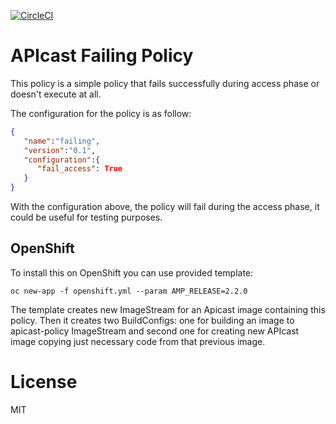 [![CircleCI](https://circleci.com/gh/3scale/apicast-example-policy.svg?style=svg)](https://circleci.com/gh/3scale/apicast-example-policy)

# APIcast Failing Policy

This policy is a simple policy that fails successfully during access phase or doesn't execute at all.

The configuration for the policy is as follow:

~~~JSON
{
   "name":"failing",
   "version":"0.1",
   "configuration":{
      "fail_access": True
   }
}
~~~

With the configuration above, the policy will fail during the access phase, it could be useful for testing purposes.

## OpenShift

To install this on OpenShift you can use provided template:

~~~shell
oc new-app -f openshift.yml --param AMP_RELEASE=2.2.0
~~~

The template creates new ImageStream for an Apicast image containing this policy.
Then it creates two BuildConfigs: one for building an image to apicast-policy ImageStream
and second one for creating new APIcast image copying just necessary code from that previous image.

# License

MIT
